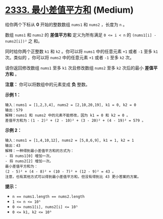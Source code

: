 # [2333. 最小差值平方和][link] (Medium)

[link]: https://leetcode.cn/problems/minimum-sum-of-squared-difference/

给你两个下标从 **0** 开始的整数数组 `nums1` 和 `nums2` ，长度为 `n` 。

数组 `nums1` 和 `nums2` 的 **差值平方和** 定义为所有满足 `0 <= i < n` 的 `(nums1[i] - nums2[i])²` 之
和。

同时给你两个正整数 `k1` 和 `k2` 。你可以将 `nums1` 中的任意元素 `+1` 或者 `-1` 至多 `k1` 次。类似的
，你可以将 `nums2` 中的任意元素 `+1` 或者 `-1` 至多 `k2` 次。

请你返回修改数组 `nums1` 至多 `k1` 次且修改数组 `nums2` 至多 `k2` 次后的最小 **差值平方和** 。

**注意：** 你可以将数组中的元素变成 **负** 整数。

**示例 1：**

```
输入：nums1 = [1,2,3,4], nums2 = [2,10,20,19], k1 = 0, k2 = 0
输出：579
解释：nums1 和 nums2 中的元素不能修改，因为 k1 = 0 和 k2 = 0 。
差值平方和为：(1 - 2)² + (2 - 10)² + (3 - 20)² + (4 - 19)² = 579 。
```

**示例 2：**

```
输入：nums1 = [1,4,10,12], nums2 = [5,8,6,9], k1 = 1, k2 = 1
输出：43
解释：一种得到最小差值平方和的方式为：
- 将 nums1[0] 增加一次。
- 将 nums2[2] 增加一次。
最小差值平方和为：
(2 - 5)² + (4 - 8)² + (10 - 7)² + (12 - 9)² = 43 。
注意，也有其他方式可以得到最小差值平方和，但没有得到比 43 更小答案的方案。
```

**提示：**

- `n == nums1.length == nums2.length`
- `1 <= n <= 10⁵`
- `0 <= nums1[i], nums2[i] <= 10⁵`
- `0 <= k1, k2 <= 10⁹`

